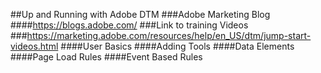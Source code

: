 ##Up and Running with Adobe DTM
###Adobe Marketing Blog
####https://blogs.adobe.com/
###Link to training Videos
###https://marketing.adobe.com/resources/help/en_US/dtm/jump-start-videos.html
####User Basics
####Adding Tools 
####Data Elements
####Page Load Rules
####Event Based Rules
